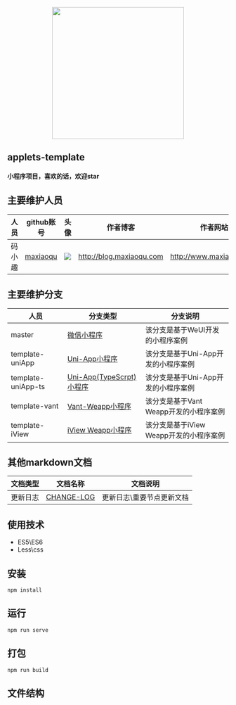 <p align="center">
    <a href="http://www.maxiaoqu.com/">
        <img width="300" src="http://www.maxiaoqu.com/maxiaoqu.png">
    </a>
</p>

<h2>
    applets-template
    <h4>小程序项目，喜欢的话，欢迎star</h4>
</h2>

## 主要维护人员
|人员|github账号|头像|作者博客|作者网站|联系邮箱|
|---|---|---|---|---|---|
|码小趣|[maxiaoqu](https://github.com/maxiaoqu) |  ![](https://avatars1.githubusercontent.com/u/25891598?s=60&v=4)|http://blog.maxiaoqu.com|http://www.maxiaoqu.com|maxiaoqu@gmail.com

## 主要维护分支
|人员|分支类型|分支说明|
|---|---|---|
|master|[微信小程序](https://github.com/maxiaoqu/applets-template/tree/master) | 该分支是基于WeUI开发的小程序案例
|template-uniApp|[Uni-App小程序](https://github.com/maxiaoqu/applets-template/tree/template-uniApp) | 该分支是基于Uni-App开发的小程序案例
|template-uniApp-ts|[Uni-App(TypeScrpt)小程序](https://github.com/maxiaoqu/applets-template/tree/template-uniApp) | 该分支是基于Uni-App开发的小程序案例
|template-vant|[Vant-Weapp小程序](https://github.com/maxiaoqu/applets-template/tree/template-vant) | 该分支是基于Vant Weapp开发的小程序案例
|template-iView|[iView Weapp小程序](https://github.com/maxiaoqu/applets-template/tree/template-iView) | 该分支是基于iView Weapp开发的小程序案例

## 其他markdown文档
|文档类型|文档名称|文档说明|
|---|---|---|
|更新日志|[CHANGE-LOG](./CHANGE-LOG.md) | 更新日志\重要节点更新文档


## 使用技术
- ES5\ES6
- Less\css

## 安装
```
npm install
```

## 运行
```
npm run serve
```

## 打包
```
npm run build
```

## 文件结构
```shell

```

